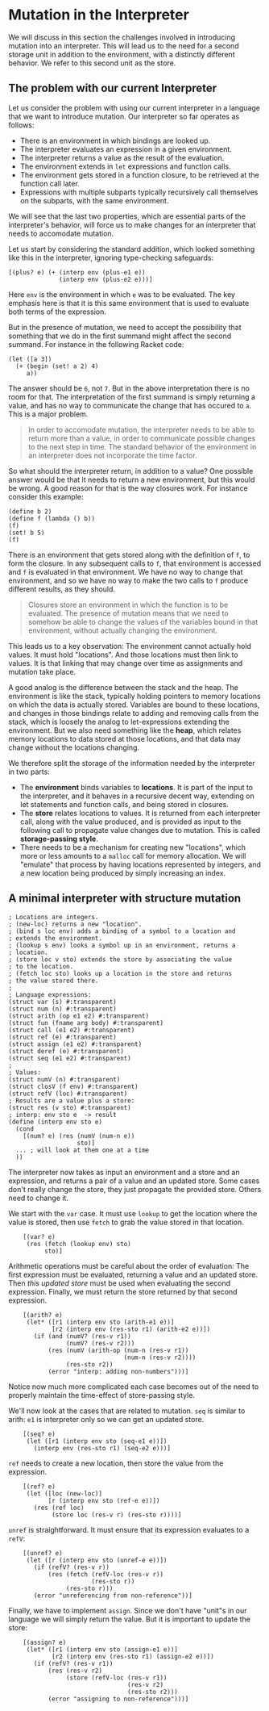 # Mutation in the Interpreter

We will discuss in this section the challenges involved in introducing mutation into an interpreter. This will lead us to the need for a second storage unit in addition to the environment, with a distinctly different behavior. We refer to this second unit as the store.

## The problem with our current Interpreter

Let us consider the problem with using our current interpreter in a language that we want to introduce mutation. Our interpreter so far operates as follows:

- There is an environment in which bindings are looked up.
- The interpreter evaluates an expression in a given environment.
- The interpreter returns a value as the result of the evaluation.
- The environment extends in `let` expressions and function calls.
- The environment gets stored in a function closure, to be retrieved at the function call later.
- Expressions with multiple subparts typically recursively call themselves on the subparts, with the same environment.

We will see that the last two properties, which are essential parts of the interpreter's behavior, will force us to make changes for an interpreter that needs to accomodate mutation.

Let us start by considering the standard addition, which looked something like this in the interpreter, ignoring type-checking safeguards:
```racket
[(plus? e) (+ (interp env (plus-e1 e))
              (interp env (plus-e2 e)))]
```
Here `env` is the environment in which `e` was to be evaluated. The key emphasis here is that it is this same environment that is used to evaluate both terms of the expression.

But in the presence of mutation, we need to accept the possibility that something that we do in the first summand might affect the second summand. For instance in the following Racket code:
```racket
(let ([a 3])
  (+ (begin (set! a 2) 4)
     a))
```
The answer should be `6`, not `7`. But in the above interpretation there is no room for that. The interpretation of the first summand is simply returning a value, and has no way to communicate the change that has occured to `a`. This is a major problem.

> In order to accomodate mutation, the interpreter needs to be able to return more than a value, in order to communicate possible changes to the next step in time. The standard behavior of the environment in an interpreter does not incorporate the time factor.

So what should the interpreter return, in addition to a value? One possible answer would be that it needs to return a new environment, but this would be wrong. A good reason for that is the way closures work. For instance consider this example:
```racket
(define b 2)
(define f (lambda () b))
(f)
(set! b 5)
(f)
```
There is an environment that gets stored along with the definition of `f`, to form the closure. In any subsequent calls to `f`, that environment is accessed and `f` is evaluated in that environment. We have no way to change that environment, and so we have no way to make the two calls to `f` produce different results, as they should.

> Closures store an environment in which the function is to be evaluated. The presence of mutation means that we need to somehow be able to change the values of the variables bound in that environment, without actually changing the environment.

This leads us to a key observation: The environment cannot actually hold values. It must hold "locations". And those locations must then link to values. It is that linking that may change over time as assignments and mutation take place.

A good analog is the difference between the stack and the heap. The environment is like the stack, typically holding pointers to memory locations on which the data is actually stored. Variables are bound to these locations, and changes in those bindings relate to adding and removing calls from the stack, which is loosely the analog to let-expressions extending the environment. But we also need something like the **heap**, which relates memory locations to data stored at those locations, and that data may change without the locations changing.

We therefore split the storage of the information needed by the interpreter in two parts:

- The **environment** binds variables to **locations**. It is part of the input to the interpreter, and it behaves in a recursive decent way, extending on let statements and function calls, and being stored in closures.
- The **store** relates locations to values. It is returned from each interpreter call, along with the value produced, and is provided as input to the following call to propagate value changes due to mutation. This is called **storage-passing style**.
- There needs to be a mechanism for creating new "locations", which more or less amounts to a `malloc` call for memory allocation. We will "emulate" that process by having locations represented by integers, and a new location being produced by simply increasing an index.

## A minimal interpreter with structure mutation

```racket
; Locations are integers.
; (new-loc) returns a new "location".
; (bind s loc env) adds a binding of a symbol to a location and
; extends the environment.
; (lookup s env) looks a symbol up in an environment, returns a
; location.
; (store loc v sto) extends the store by associating the value
; to the location.
; (fetch loc sto) looks up a location in the store and returns
; the value stored there.
;
; Language expressions:
(struct var (s) #:transparent)
(struct num (n) #:transparent)
(struct arith (op e1 e2) #:transparent)
(struct fun (fname arg body) #:transparent)
(struct call (e1 e2) #:transparent)
(struct ref (e) #:transparent)
(struct assign (e1 e2) #:transparent)
(struct deref (e) #:transparent)
(struct seq (e1 e2) #:transparent)
;
; Values:
(struct numV (n) #:transparent)
(struct closV (f env) #:transparent)
(struct refV (loc) #:transparent)
; Results are a value plus a store:
(struct res (v sto) #:transparent)
; interp: env sto e  -> result
(define (interp env sto e)
  (cond
    [(num? e) (res (numV (num-n e))
                   sto)]
  ... ; will look at them one at a time
  ))
```
The interpreter now takes as input an environment and a store and an expression, and returns a pair of a value and an updated store. Some cases don't really change the store, they just propagate the provided store. Others need to change it.

We start with the `var` case. It must use `lookup` to get the location where the value is stored, then use `fetch` to grab the value stored in that location.
```racket
    [(var? e)
     (res (fetch (lookup env) sto)
          sto)]
```
Arithmetic operations must be careful about the order of evaluation: The first expression must be evaluated, returning a value and an updated store. Then *this updated store* must be used when evaluating the second expression. Finally, we must return the store returned by that second expression.
```racket
    [(arith? e)
     (let* ([r1 (interp env sto (arith-e1 e))]
            [r2 (interp env (res-sto r1) (arith-e2 e))])
       (if (and (numV? (res-v r1))
                (numV? (res-v r2)))
           (res (numV (arith-op (num-n (res-v r1))
                                (num-n (res-v r2))))
                (res-sto r2))
           (error "interp: adding non-numbers")))]
```
Notice now much more complicated each case becomes out of the need to properly maintain the time-effect of store-passing style.

We'll now look at the cases that are related to mutation. `seq` is similar to arith: `e1` is interpreter only so we can get an updated store.
```racket
    [(seq? e)
     (let ([r1 (interp env sto (seq-e1 e))])
       (interp env (res-sto r1) (seq-e2 e)))]
```
`ref` needs to create a new location, then store the value from the expression.
```racket
    [(ref? e)
     (let ([loc (new-loc)]
           [r (interp env sto (ref-e e))])
       (res (ref loc)
            (store loc (res-v r) (res-sto r))))]
```
`unref` is straightforward. It must ensure that its expression evaluates to a `refV`:
```racket
    [(unref? e)
     (let ([r (interp env sto (unref-e e))])
       (if (refV? (res-v r))
           (res (fetch (refV-loc (res-v r))
                       (res-sto r))
                (res-sto r)))
       (error "unreferencing from non-reference"))]
```
Finally, we have to implement `assign`. Since we don't have "unit"s in our language we will simply return the value. But it is important to update the store:
```racket
    [(assign? e)
     (let* ([r1 (interp env sto (assign-e1 e))]
            [r2 (interp env (res-sto r1) (assign-e2 e))])
       (if (refV? (res-v r1))
           (res (res-v r2)
                (store (refV-loc (res-v r1))
                                 (res-v r2)
                                 (res-sto r2)))
           (error "assigning to non-reference")))]
```
